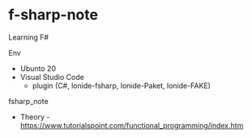 # f-sharp-note
Learning F#

Env
  - Ubunto 20
  - Visual Studio Code 
    - plugin (C#, lonide-fsharp, lonide-Paket, lonide-FAKE)

fsharp_note
  - Theory - https://www.tutorialspoint.com/functional_programming/index.htm
